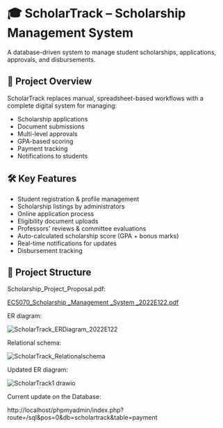 # 🎓 ScholarTrack – Scholarship Management System

A database-driven system to manage student scholarships, applications, approvals, and disbursements.

## 🚀 Project Overview
ScholarTrack replaces manual, spreadsheet-based workflows with a complete digital system for managing:
- Scholarship applications
- Document submissions
- Multi-level approvals
- GPA-based scoring
- Payment tracking
- Notifications to students

## 🛠️ Key Features
- Student registration & profile management
- Scholarship listings by administrators
- Online application process
- Eligibility document uploads
- Professors' reviews & committee evaluations
- Auto-calculated scholarship score (GPA + bonus marks)
- Real-time notifications for updates
- Disbursement tracking

## 📂 Project Structure
Scholarship_Project_Proposal.pdf:

[EC5070_Scholarship _Management _System _2022E122.pdf](https://github.com/user-attachments/files/20636897/EC5070_Scholarship._Management._System._2022E122.pdf)

ER diagram:

![ScholarTrack_ERDiagram_2022E122](https://github.com/user-attachments/assets/dfdeaa48-ee05-46e8-b53b-42012bd0045f)


Relational schema:

![ScholarTrack_Relationalschema](https://github.com/user-attachments/assets/c6f3484a-ef26-473c-922c-c7172acf2328)

Updated ER diagram:

![ScholarTrack1 drawio](https://github.com/user-attachments/assets/66a752bf-390c-4a04-89a4-301fe67653c0)

Current update on the Database:

http://localhost/phpmyadmin/index.php?route=/sql&pos=0&db=scholartrack&table=payment
